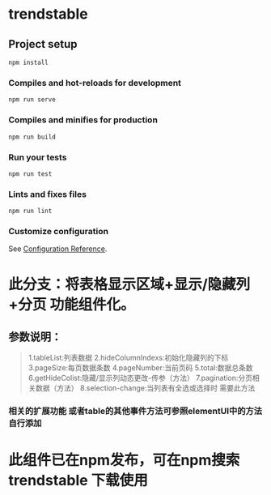 # trendstable

## Project setup
```
npm install
```

### Compiles and hot-reloads for development
```
npm run serve
```

### Compiles and minifies for production
```
npm run build
```

### Run your tests
```
npm run test
```

### Lints and fixes files
```
npm run lint
```

### Customize configuration
See [Configuration Reference](https://cli.vuejs.org/config/).


# 此分支：将表格显示区域+显示/隐藏列+分页 功能组件化。

## 参数说明：
> 1.tableList:列表数据 
> 2.hideColumnIndexs:初始化隐藏列的下标
> 3.pageSize:每页数据条数
> 4.pageNumber:当前页码
> 5.total:数据总条数
> 6.getHideColist:隐藏/显示列动态更改-传参（方法）
> 7.pagination:分页相关数据（方法）
> 8.selection-change:当列表有全选或选择时 需要此方法
### 相关的扩展功能 或者table的其他事件方法可参照elementUI中的方法自行添加

# 此组件已在npm发布，可在npm搜索 trendstable 下载使用
